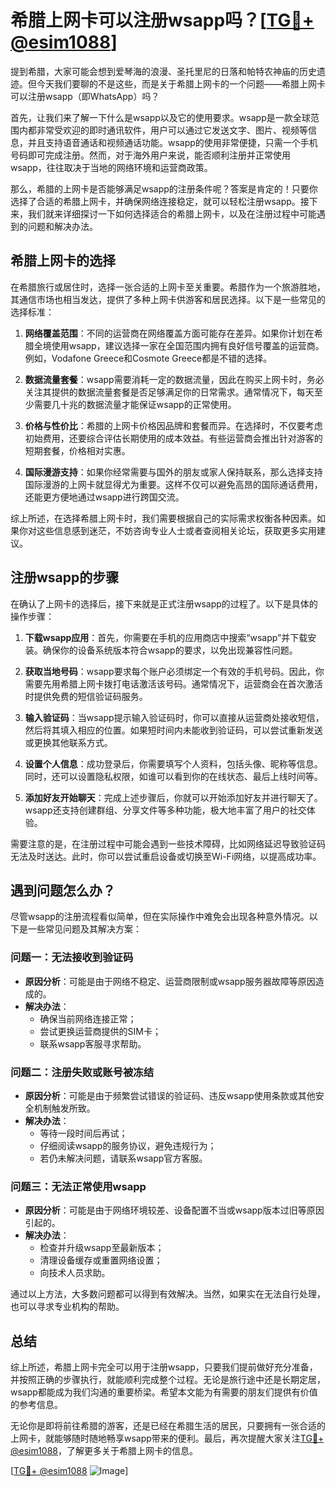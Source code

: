# 希腊上网卡可以注册wsapp吗？[[TG💪+ @esim1088](https://t.me/s/esim1088)]

提到希腊，大家可能会想到爱琴海的浪漫、圣托里尼的日落和帕特农神庙的历史遗迹。但今天我们要聊的不是这些，而是关于希腊上网卡的一个问题——希腊上网卡可以注册wsapp（即WhatsApp）吗？

首先，让我们来了解一下什么是wsapp以及它的使用要求。wsapp是一款全球范围内都非常受欢迎的即时通讯软件，用户可以通过它发送文字、图片、视频等信息，并且支持语音通话和视频通话功能。wsapp的使用非常便捷，只需一个手机号码即可完成注册。然而，对于海外用户来说，能否顺利注册并正常使用wsapp，往往取决于当地的网络环境和运营商政策。

那么，希腊的上网卡是否能够满足wsapp的注册条件呢？答案是肯定的！只要你选择了合适的希腊上网卡，并确保网络连接稳定，就可以轻松注册wsapp。接下来，我们就来详细探讨一下如何选择适合的希腊上网卡，以及在注册过程中可能遇到的问题和解决办法。

## 希腊上网卡的选择

在希腊旅行或居住时，选择一张合适的上网卡至关重要。希腊作为一个旅游胜地，其通信市场也相当发达，提供了多种上网卡供游客和居民选择。以下是一些常见的选择标准：

1. **网络覆盖范围**：不同的运营商在网络覆盖方面可能存在差异。如果你计划在希腊全境使用wsapp，建议选择一家在全国范围内拥有良好信号覆盖的运营商。例如，Vodafone Greece和Cosmote Greece都是不错的选择。

2. **数据流量套餐**：wsapp需要消耗一定的数据流量，因此在购买上网卡时，务必关注其提供的数据流量套餐是否足够满足你的日常需求。通常情况下，每天至少需要几十兆的数据流量才能保证wsapp的正常使用。

3. **价格与性价比**：希腊的上网卡价格因品牌和套餐而异。在选择时，不仅要考虑初始费用，还要综合评估长期使用的成本效益。有些运营商会推出针对游客的短期套餐，价格相对实惠。

4. **国际漫游支持**：如果你经常需要与国外的朋友或家人保持联系，那么选择支持国际漫游的上网卡就显得尤为重要。这样不仅可以避免高昂的国际通话费用，还能更方便地通过wsapp进行跨国交流。

综上所述，在选择希腊上网卡时，我们需要根据自己的实际需求权衡各种因素。如果你对这些信息感到迷茫，不妨咨询专业人士或者查阅相关论坛，获取更多实用建议。

## 注册wsapp的步骤

在确认了上网卡的选择后，接下来就是正式注册wsapp的过程了。以下是具体的操作步骤：

1. **下载wsapp应用**：首先，你需要在手机的应用商店中搜索“wsapp”并下载安装。确保你的设备系统版本符合wsapp的要求，以免出现兼容性问题。

2. **获取当地号码**：wsapp要求每个账户必须绑定一个有效的手机号码。因此，你需要先用希腊上网卡拨打电话激活该号码。通常情况下，运营商会在首次激活时提供免费的短信验证码服务。

3. **输入验证码**：当wsapp提示输入验证码时，你可以直接从运营商处接收短信，然后将其填入相应的位置。如果短时间内未能收到验证码，可以尝试重新发送或更换其他联系方式。

4. **设置个人信息**：成功登录后，你需要填写个人资料，包括头像、昵称等信息。同时，还可以设置隐私权限，如谁可以看到你的在线状态、最后上线时间等。

5. **添加好友开始聊天**：完成上述步骤后，你就可以开始添加好友并进行聊天了。wsapp还支持创建群组、分享文件等多种功能，极大地丰富了用户的社交体验。

需要注意的是，在注册过程中可能会遇到一些技术障碍，比如网络延迟导致验证码无法及时送达。此时，你可以尝试重启设备或切换至Wi-Fi网络，以提高成功率。

## 遇到问题怎么办？

尽管wsapp的注册流程看似简单，但在实际操作中难免会出现各种意外情况。以下是一些常见问题及其解决方案：

### 问题一：无法接收到验证码

- **原因分析**：可能是由于网络不稳定、运营商限制或wsapp服务器故障等原因造成的。
- **解决办法**：
  - 确保当前网络连接正常；
  - 尝试更换运营商提供的SIM卡；
  - 联系wsapp客服寻求帮助。

### 问题二：注册失败或账号被冻结

- **原因分析**：可能是由于频繁尝试错误的验证码、违反wsapp使用条款或其他安全机制触发所致。
- **解决办法**：
  - 等待一段时间后再试；
  - 仔细阅读wsapp的服务协议，避免违规行为；
  - 若仍未解决问题，请联系wsapp官方客服。

### 问题三：无法正常使用wsapp

- **原因分析**：可能是由于网络环境较差、设备配置不当或wsapp版本过旧等原因引起的。
- **解决办法**：
  - 检查并升级wsapp至最新版本；
  - 清理设备缓存或重置网络设置；
  - 向技术人员求助。

通过以上方法，大多数问题都可以得到有效解决。当然，如果实在无法自行处理，也可以寻求专业机构的帮助。

## 总结

综上所述，希腊上网卡完全可以用于注册wsapp，只要我们提前做好充分准备，并按照正确的步骤执行，就能顺利完成整个过程。无论是旅行途中还是长期定居，wsapp都能成为我们沟通的重要桥梁。希望本文能为有需要的朋友们提供有价值的参考信息。

无论你是即将前往希腊的游客，还是已经在希腊生活的居民，只要拥有一张合适的上网卡，就能够随时随地畅享wsapp带来的便利。最后，再次提醒大家关注[TG💪+ @esim1088](https://t.me/s/esim1088)，了解更多关于希腊上网卡的信息。

[[TG💪+ @esim1088](https://t.me/s/esim1088) ![Image](https://i.postimg.cc/4NQfJmqS/Snipaste-2025-05-13-00-14-12.png)]